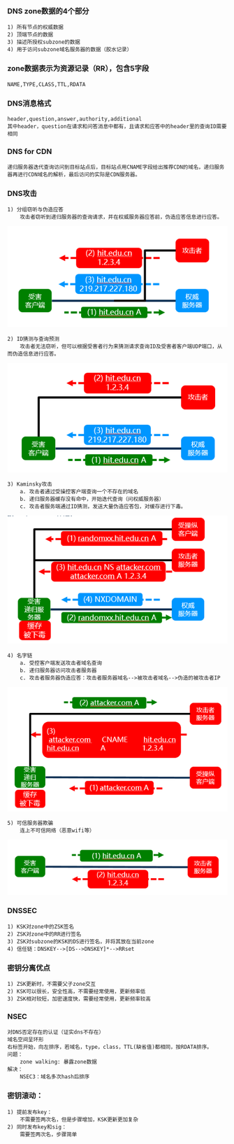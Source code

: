 ### DNS zone数据的4个部分
	1) 所有节点的权威数据
	2) 顶端节点的数据
	3) 描述所授权subzone的数据
	4) 用于访问subzone域名服务器的数据（胶水记录）
	
### zone数据表示为资源记录（RR），包含5字段
	NAME,TYPE,CLASS,TTL,RDATA
	
### DNS消息格式
	header,question,answer,authority,additional
	其中header，question在请求和问答消息中都有，且请求和应答中的header里的查询ID需要相同
	
### DNS for CDN
	递归服务器迭代查询访问到目标站点后，目标站点用CNAME字段给出推荐CDN的域名，递归服务器再进行CDN域名的解析，最后访问的实际是CDN服务器。
	
### DNS攻击
	1) 分组窃听与伪造应答
		攻击者窃听到递归服务器的查询请求，并在权威服务器应答前，伪造应答信息进行应答。
![](https://github.com/cckuailong/Interview/blob/master/%E8%AE%A1%E7%BD%91%E5%9F%BA%E7%A1%80%E6%80%BB%E7%BB%93/img/1.png)

	2) ID猜测与查询预测
		攻击者无法窃听，但可以根据受害者行为来猜测请求查询ID及受害者客户端UDP端口，从而伪造信息进行应答。
![](https://github.com/cckuailong/Interview/blob/master/%E8%AE%A1%E7%BD%91%E5%9F%BA%E7%A1%80%E6%80%BB%E7%BB%93/img/2.png)

	3) Kaminsky攻击
		a. 攻击者通过受操控客户端查询一个不存在的域名
		b. 递归服务器缓存没有命中，开始迭代查询（问权威服务器）
		c. 攻击者服务端通过ID猜测，发送大量伪造应答包，对缓存进行下毒。
![](https://github.com/cckuailong/Interview/blob/master/%E8%AE%A1%E7%BD%91%E5%9F%BA%E7%A1%80%E6%80%BB%E7%BB%93/img/3.png)

	4) 名字链
		a. 受控客户端发送攻击者域名查询
		b. 递归服务器访问攻击者服务器
		c. 攻击者服务器伪造应答：攻击者服务器域名-->被攻击者域名-->伪造的被攻击者IP
![](https://github.com/cckuailong/Interview/blob/master/%E8%AE%A1%E7%BD%91%E5%9F%BA%E7%A1%80%E6%80%BB%E7%BB%93/img/4.png)

	5) 可信服务器欺骗
		连上不可信网络（恶意wifi等）
![](https://github.com/cckuailong/Interview/blob/master/%E8%AE%A1%E7%BD%91%E5%9F%BA%E7%A1%80%E6%80%BB%E7%BB%93/img/5.png)

### DNSSEC
	1) KSK对zone中的ZSK签名
	2) ZSK对zone中的RR进行签名
	3) ZSK对subzone的KSK的DS进行签名，并将其放在当前zone
	4) 信任链：DNSKEY-->[DS-->DNSKEY]*-->RRset
	
### 密钥分离优点
	1) ZSK更新时，不需要父子zone交互
	2) KSK可以很长，安全性高，不需要经常使用，更新频率低
	3) ZSK相对较短，加密速度快，需要经常使用，更新频率较高
	
### NSEC
	对DNS否定存在的认证（证实dns不存在）
	域名空间呈环形
	右标签开始，向左排序，若域名，type，class，TTL(缺省值)都相同，按RDATA排序。
	问题：
		zone walking: 暴露zone数据
	解决：
		NSEC3：域名多次hash后排序
		
### 密钥滚动：
	1) 提前发布key：
		不需要签两次名，但是步骤增加，KSK更新更加复杂
	2) 同时发布key和sig：
		需要签两次名，步骤简单